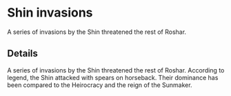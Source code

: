 # Shin invasions
A series of invasions by the Shin threatened the rest of Roshar.

## Details
A series of invasions by the Shin threatened the rest of Roshar. According to legend, the Shin attacked with spears on horseback. Their dominance has been compared to the Heirocracy and the reign of the Sunmaker.
